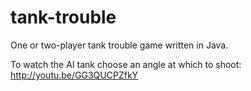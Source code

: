 tank-trouble
============

One or two-player tank trouble game written in Java.

To watch the AI tank choose an angle at which to shoot: http://youtu.be/GG3QUCPZfkY
